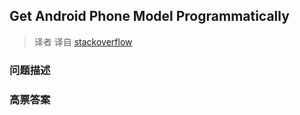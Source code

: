 ## Get Android Phone Model Programmatically

> 译者 译自 [stackoverflow](http://stackoverflow.com/questions/1995439/get-android-phone-model-programmatically) 

### 问题描述 

### 高票答案 

